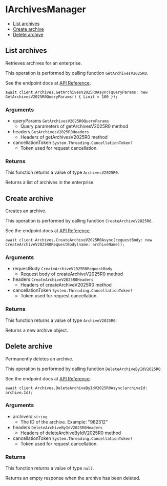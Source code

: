 # IArchivesManager


- [List archives](#list-archives)
- [Create archive](#create-archive)
- [Delete archive](#delete-archive)

## List archives

Retrieves archives for an enterprise.

This operation is performed by calling function `GetArchivesV2025R0`.

See the endpoint docs at
[API Reference](https://developer.box.com/reference/v2025.0/get-archives/).

<!-- sample get_archives_v2025.0 -->
```
await client.Archives.GetArchivesV2025R0Async(queryParams: new GetArchivesV2025R0QueryParams() { Limit = 100 });
```

### Arguments

- queryParams `GetArchivesV2025R0QueryParams`
  - Query parameters of getArchivesV2025R0 method
- headers `GetArchivesV2025R0Headers`
  - Headers of getArchivesV2025R0 method
- cancellationToken `System.Threading.CancellationToken?`
  - Token used for request cancellation.


### Returns

This function returns a value of type `ArchivesV2025R0`.

Returns a list of archives in the enterprise.


## Create archive

Creates an archive.

This operation is performed by calling function `CreateArchiveV2025R0`.

See the endpoint docs at
[API Reference](https://developer.box.com/reference/v2025.0/post-archives/).

<!-- sample post_archives_v2025.0 -->
```
await client.Archives.CreateArchiveV2025R0Async(requestBody: new CreateArchiveV2025R0RequestBody(name: archiveName));
```

### Arguments

- requestBody `CreateArchiveV2025R0RequestBody`
  - Request body of createArchiveV2025R0 method
- headers `CreateArchiveV2025R0Headers`
  - Headers of createArchiveV2025R0 method
- cancellationToken `System.Threading.CancellationToken?`
  - Token used for request cancellation.


### Returns

This function returns a value of type `ArchiveV2025R0`.

Returns a new archive object.


## Delete archive

Permanently deletes an archive.

This operation is performed by calling function `DeleteArchiveByIdV2025R0`.

See the endpoint docs at
[API Reference](https://developer.box.com/reference/v2025.0/delete-archives-id/).

<!-- sample delete_archives_id_v2025.0 -->
```
await client.Archives.DeleteArchiveByIdV2025R0Async(archiveId: archive.Id);
```

### Arguments

- archiveId `string`
  - The ID of the archive. Example: "982312"
- headers `DeleteArchiveByIdV2025R0Headers`
  - Headers of deleteArchiveByIdV2025R0 method
- cancellationToken `System.Threading.CancellationToken?`
  - Token used for request cancellation.


### Returns

This function returns a value of type `null`.

Returns an empty response when the archive has been deleted.



